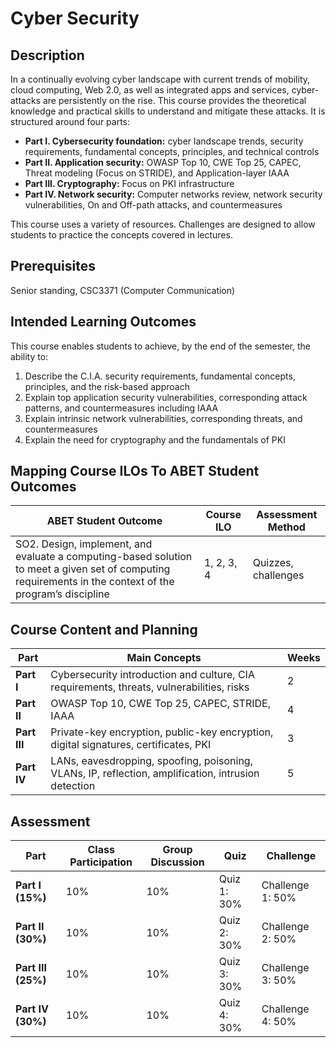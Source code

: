 # Cyber Security
## Description
In a continually evolving cyber landscape with current trends of mobility, cloud computing, Web 2.0, as well as integrated apps and services, cyber-attacks are persistently on the rise. This course provides the theoretical knowledge and practical skills to understand and mitigate these attacks. It is structured around four parts:
- **Part I. Cybersecurity foundation:** cyber landscape trends, security requirements, fundamental concepts, principles, and technical controls
- **Part II. Application security:** OWASP Top 10, CWE Top 25, CAPEC, Threat modeling (Focus on STRIDE), and Application-layer IAAA
- **Part III. Cryptography:** Focus on PKI infrastructure
- **Part IV. Network security:** Computer networks review, network security vulnerabilities, On and Off-path attacks, and countermeasures

This course uses a variety of resources. Challenges are designed to allow students to practice the concepts covered in lectures.

## Prerequisites
Senior standing, CSC3371 (Computer Communication)

## Intended Learning Outcomes
This course enables students to achieve, by the end of the semester, the ability to:
1. Describe the C.I.A. security requirements, fundamental concepts, principles, and the risk-based approach
2. Explain top application security vulnerabilities, corresponding attack patterns, and countermeasures including IAAA
3. Explain intrinsic network vulnerabilities, corresponding threats, and countermeasures
4. Explain the need for cryptography and the fundamentals of PKI

## Mapping Course ILOs To ABET Student Outcomes
| ABET Student Outcome | Course ILO | Assessment Method |
| --- | --- | --- |
| SO2. Design, implement, and evaluate a computing-based solution to meet a given set of computing requirements in the context of the program’s discipline | 1, 2, 3, 4 | Quizzes, challenges |

## Course Content and Planning
| Part | Main Concepts | Weeks
| --- | --- | --- |
| **Part I** | Cybersecurity introduction and culture, CIA requirements, threats, vulnerabilities, risks| 2 |
| **Part II** | OWASP Top 10, CWE Top 25, CAPEC, STRIDE, IAAA | 4 |
| **Part III** | Private-key encryption, public-key encryption, digital signatures, certificates, PKI| 3 |
| **Part IV** | LANs, eavesdropping, spoofing, poisoning, VLANs, IP, reflection, amplification, intrusion detection | 5 |

## Assessment
| Part | Class Participation | Group Discussion | Quiz | Challenge |
| --- | --- | --- | --- | --- |
| **Part I (15%)** | 10% | 10% | Quiz 1: 30% | Challenge 1: 50% |
| **Part II (30%)** | 10% | 10% | Quiz 2: 30% | Challenge 2: 50% |
| **Part III (25%)** | 10% | 10% | Quiz 3: 30% | Challenge 3: 50% |
| **Part IV (30%)** | 10% | 10% | Quiz 4: 30% | Challenge 4: 50% |
